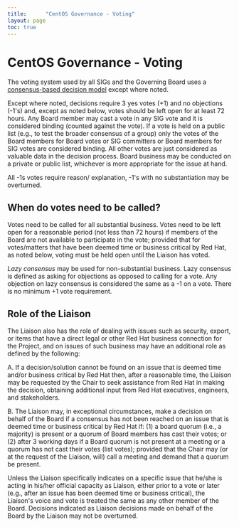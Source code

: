 ```yaml
---
title:      "CentOS Governance - Voting"
layout: page
toc: true
---
```


# CentOS Governance - Voting

The voting system used by all SIGs and the Governing Board uses a
[consensus-based decision
model](/about/governance/appendix-glossary/#consensus-decision-making) except
where noted.

Except where noted, decisions require 3 yes votes (+1) and no objections (-1's)
and, except as noted below, votes should be left open for at least 72 hours.
Any Board member may cast a vote in any SIG vote and it is considered binding
(counted against the vote). If a vote is held on a public list (e.g., to test
the broader consensus of a group) only the votes of the Board members for Board
votes or SIG committers or Board members for SIG votes are considered binding.
All other votes are just considered as valuable data in the decision process.
Board business may be conducted on a private or public list, whichever is more
appropriate for the issue at hand.

All -1s votes require reason/ explanation, -1's with no substantiation may be
overturned. 

## When do votes need to be called?

Votes need to be called for all substantial business. Votes need to be left
open for a reasonable period (not less than 72 hours) if members of the Board
are not available to participate in the vote; provided that for votes/matters
that have been deemed time or business critical by Red Hat, as noted below,
voting must be held open until the Liaison has voted.

_Lazy consensus_ may be used for non-substantial business. Lazy consensus is
defined as asking for objections as opposed to calling for a vote. Any
objection on lazy consensus is considered the same as a -1 on a vote. There is
no minimum +1 vote requirement.

## Role of the Liaison

The Liaison also has the role of dealing with issues such as security, export,
or items that have a direct legal or other Red Hat business connection for the
Project, and on issues of such business may have an additional role as defined
by the following:

A. If a decision/solution cannot be found on an issue that is deemed time
and/or business critical by Red Hat then, after a reasonable time, the Liaison
may be requested by the Chair to seek assistance from Red Hat in making the
decision, obtaining additional input from Red Hat executives, engineers, and
stakeholders.

B.  The Liaison may, in exceptional circumstances, make a decision on behalf of
the Board if a consensus has not been reached on an issue that is deemed time
or business critical by Red Hat if:  (1) a board quorum (i.e., a majority) is
present or a quorum of Board members has cast their votes; or (2) after 3
working days if a Board quorum is not present at a meeting or a quorum has not
cast their votes (list votes); provided that the Chair may (or at the request
of the Liaison, will) call a meeting and demand that a quorum be present.  

Unless the Liaison specifically indicates on a specific issue that he/she is
acting in his/her official capacity as Liaison, either prior to a vote or later
(e.g., after an issue has been deemed time or business critical), the Liaison's
voice and vote is treated the same as any other member of the Board. Decisions
indicated as Liaison decisions made on behalf of the Board by the Liaison may
not be overturned. 
